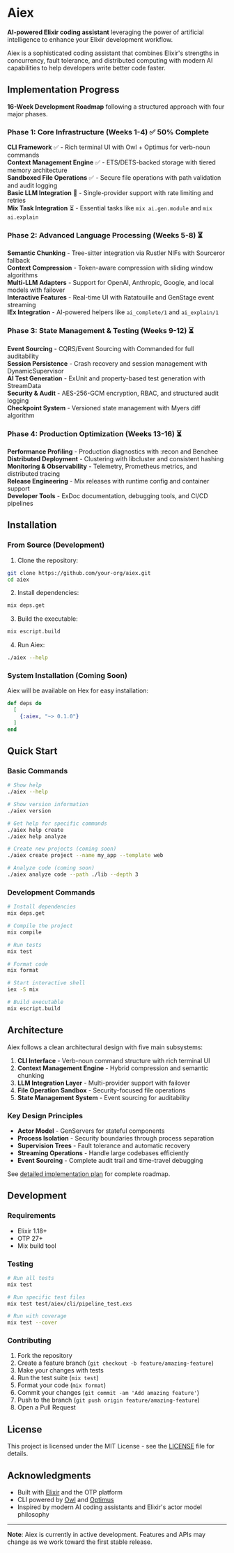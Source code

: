 # Aiex

**AI-powered Elixir coding assistant** leveraging the power of artificial intelligence to enhance your Elixir development workflow.

Aiex is a sophisticated coding assistant that combines Elixir's strengths in concurrency, fault tolerance, and distributed computing with modern AI capabilities to help developers write better code faster.

## Implementation Progress

**16-Week Development Roadmap** following a structured approach with four major phases.

### Phase 1: Core Infrastructure (Weeks 1-4) ✅ 50% Complete

**CLI Framework** ✅ - Rich terminal UI with Owl + Optimus for verb-noun commands  
**Context Management Engine** ✅ - ETS/DETS-backed storage with tiered memory architecture  
**Sandboxed File Operations** ✅ - Secure file operations with path validation and audit logging  
**Basic LLM Integration** 🔄 - Single-provider support with rate limiting and retries  
**Mix Task Integration** ⏳ - Essential tasks like `mix ai.gen.module` and `mix ai.explain`

### Phase 2: Advanced Language Processing (Weeks 5-8) ⏳

**Semantic Chunking** - Tree-sitter integration via Rustler NIFs with Sourceror fallback  
**Context Compression** - Token-aware compression with sliding window algorithms  
**Multi-LLM Adapters** - Support for OpenAI, Anthropic, Google, and local models with failover  
**Interactive Features** - Real-time UI with Ratatouille and GenStage event streaming  
**IEx Integration** - AI-powered helpers like `ai_complete/1` and `ai_explain/1`

### Phase 3: State Management & Testing (Weeks 9-12) ⏳

**Event Sourcing** - CQRS/Event Sourcing with Commanded for full auditability  
**Session Persistence** - Crash recovery and session management with DynamicSupervisor  
**AI Test Generation** - ExUnit and property-based test generation with StreamData  
**Security & Audit** - AES-256-GCM encryption, RBAC, and structured audit logging  
**Checkpoint System** - Versioned state management with Myers diff algorithm

### Phase 4: Production Optimization (Weeks 13-16) ⏳

**Performance Profiling** - Production diagnostics with :recon and Benchee  
**Distributed Deployment** - Clustering with libcluster and consistent hashing  
**Monitoring & Observability** - Telemetry, Prometheus metrics, and distributed tracing  
**Release Engineering** - Mix releases with runtime config and container support  
**Developer Tools** - ExDoc documentation, debugging tools, and CI/CD pipelines

## Installation

### From Source (Development)

1. Clone the repository:
```bash
git clone https://github.com/your-org/aiex.git
cd aiex
```

2. Install dependencies:
```bash
mix deps.get
```

3. Build the executable:
```bash
mix escript.build
```

4. Run Aiex:
```bash
./aiex --help
```

### System Installation (Coming Soon)
Aiex will be available on Hex for easy installation:

```elixir
def deps do
  [
    {:aiex, "~> 0.1.0"}
  ]
end
```

## Quick Start

### Basic Commands

```bash
# Show help
./aiex --help

# Show version information  
./aiex version

# Get help for specific commands
./aiex help create
./aiex help analyze

# Create new projects (coming soon)
./aiex create project --name my_app --template web

# Analyze code (coming soon)
./aiex analyze code --path ./lib --depth 3
```

### Development Commands

```bash
# Install dependencies
mix deps.get

# Compile the project
mix compile

# Run tests
mix test

# Format code
mix format

# Start interactive shell
iex -S mix

# Build executable
mix escript.build
```

## Architecture

Aiex follows a clean architectural design with five main subsystems:

1. **CLI Interface** - Verb-noun command structure with rich terminal UI
2. **Context Management Engine** - Hybrid compression and semantic chunking
3. **LLM Integration Layer** - Multi-provider support with failover
4. **File Operation Sandbox** - Security-focused file operations
5. **State Management System** - Event sourcing for auditability

### Key Design Principles
- **Actor Model** - GenServers for stateful components
- **Process Isolation** - Security boundaries through process separation  
- **Supervision Trees** - Fault tolerance and automatic recovery
- **Streaming Operations** - Handle large codebases efficiently
- **Event Sourcing** - Complete audit trail and time-travel debugging

See [detailed implementation plan](planning/detailed_implementation_plan.md) for complete roadmap.

## Development

### Requirements
- Elixir 1.18+
- OTP 27+
- Mix build tool

### Testing
```bash
# Run all tests
mix test

# Run specific test files
mix test test/aiex/cli/pipeline_test.exs

# Run with coverage
mix test --cover
```

### Contributing

1. Fork the repository
2. Create a feature branch (`git checkout -b feature/amazing-feature`)
3. Make your changes with tests
4. Run the test suite (`mix test`)
5. Format your code (`mix format`)
6. Commit your changes (`git commit -am 'Add amazing feature'`)
7. Push to the branch (`git push origin feature/amazing-feature`)
8. Open a Pull Request

## License

This project is licensed under the MIT License - see the [LICENSE](LICENSE) file for details.

## Acknowledgments

- Built with [Elixir](https://elixir-lang.org/) and the OTP platform
- CLI powered by [Owl](https://github.com/fuelen/owl) and [Optimus](https://github.com/funbox/optimus)
- Inspired by modern AI coding assistants and Elixir's actor model philosophy

---

**Note**: Aiex is currently in active development. Features and APIs may change as we work toward the first stable release.